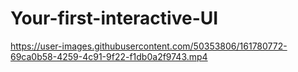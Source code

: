 # Your-first-interactive-UI

https://user-images.githubusercontent.com/50353806/161780772-69ca0b58-4259-4c91-9f22-f1db0a2f9743.mp4
